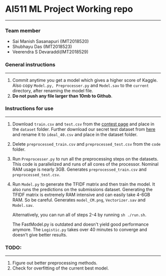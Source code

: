 # AI511 ML Project Working repo
---------------------------------

### Team member
- Sai Manish Sasanapuri (IMT2018520)
- Shubhayu Das (IMT2018523)
- Veerendra S Devaraddi(IMT2018529)

### General instructions
---------------------------
1. Commit anytime you get a model which gives a higher score of Kaggle. Also copy ```Model.py, Preprocesser.py``` and
   ```Model.sav``` to the ```current``` directory, after renaming the model file.
2. **Do not push any file larger than 10mb to Github**.

### Instructions for use
------------------------

1. Download ```train.csv``` and ```test.csv``` from the [contest page](https://www.kaggle.com/c/quora/data) and place in
   the ```dataset``` folder. Further download our secret test dataset from [here](https://www.kaggle.com/shubhayudas6/test-40)
   and rename it to ```ideal_40.csv``` and place in the dataset folder.
2. Delete ```preprocessed_train.csv``` and ```preprocessed_test.csv``` from the ```code``` folder.
3. Run ```Preprocesser.py``` to run all the preprocessing steps on the datasets. This code is parallelized and runs of
   all cores of the processor. Nominal RAM usage is nearly 3GB. Generates ```preprocessed_train.csv``` and ```preprocessed_test.csv```.
4. Run ```Model.py``` to generate the TFIDF matrix and then train the model. It also runs the predictions on the
   submissions dataset. Generating the TFIDF matrix is extremely RAM intensive and can easily take 4-6GB RAM. So be
   careful. Generates ```model_CM.png```, ```Vectorizer.sav``` and ```Model.sav```.

   Alternatively, you can run all of steps 2-4 by running ```sh ./run.sh```.

   The FastModel.py is outdated and doesn't yield good performance anymore. The ```Logistic.py``` takes over 40 minutes
   to converge and doesn't give better results.

### TODO:
------------------------

1. Figure out better preprocessing methods.
2. Check for overfitting of the current best model.
